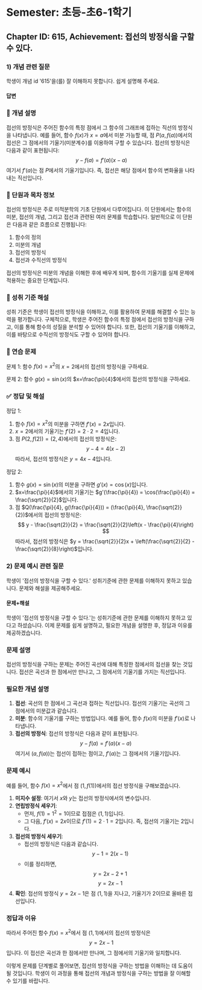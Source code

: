 # Semester: 초등-초6-1학기

## Chapter ID: 615, Achievement: 접선의 방정식을 구할 수 있다.

### 1) 개념 관련 질문

학생이 개념 id '615'을(를) 잘 이해하지 못합니다. 쉽게 설명해 주세요.

#### 답변

### 🧠 개념 설명
접선의 방정식은 주어진 함수의 특정 점에서 그 함수의 그래프에 접하는 직선의 방정식을 나타냅니다. 예를 들어, 함수 $f(x)$가 $x=a$에서 미분 가능할 때, 점 $P(a,f(a))$에서의 접선은 그 점에서의 기울기(미분계수)를 이용하여 구할 수 있습니다. 접선의 방정식은 다음과 같이 표현됩니다:
$$
y - f(a) = f'(a)(x - a)
$$
여기서 $f'(a)$는 점 $P$에서의 기울기입니다. 즉, 접선은 해당 점에서 함수의 변화율을 나타내는 직선입니다.

### 📘 단원과 목차 정보
접선의 방정식은 주로 미적분학의 기초 단원에서 다루어집니다. 이 단원에서는 함수의 미분, 접선의 개념, 그리고 접선과 관련된 여러 문제를 학습합니다. 일반적으로 이 단원은 다음과 같은 흐름으로 진행됩니다:
1. 함수의 정의
2. 미분의 개념
3. 접선의 방정식
4. 접선과 수직선의 방정식

접선의 방정식은 미분의 개념을 이해한 후에 배우게 되며, 함수의 기울기를 실제 문제에 적용하는 중요한 단계입니다.

### 🎯 성취 기준 해설
성취 기준은 학생이 접선의 방정식을 이해하고, 이를 활용하여 문제를 해결할 수 있는 능력을 평가합니다. 구체적으로, 학생은 주어진 함수의 특정 점에서 접선의 방정식을 구하고, 이를 통해 함수의 성질을 분석할 수 있어야 합니다. 또한, 접선의 기울기를 이해하고, 이를 바탕으로 수직선의 방정식도 구할 수 있어야 합니다.

### 🧩 연습 문제
문제 1: 함수 $f(x) = x^2$의 $x=2$에서의 접선의 방정식을 구하세요.

문제 2: 함수 $g(x) = \sin(x)$의 $x=\frac{\pi}{4}$에서의 접선의 방정식을 구하세요.

### ✅ 정답 및 해설
정답 1: 
1. 함수 $f(x) = x^2$의 미분을 구하면 $f'(x) = 2x$입니다.
2. $x=2$에서의 기울기는 $f'(2) = 2 \cdot 2 = 4$입니다.
3. 점 $P(2, f(2)) = (2, 4)$에서의 접선의 방정식은:
   $$
   y - 4 = 4(x - 2)
   $$
   따라서, 접선의 방정식은 $y = 4x - 4$입니다.

정답 2:
1. 함수 $g(x) = \sin(x)$의 미분을 구하면 $g'(x) = \cos(x)$입니다.
2. $x=\frac{\pi}{4}$에서의 기울기는 $g'(\frac{\pi}{4}) = \cos(\frac{\pi}{4}) = \frac{\sqrt{2}}{2}$입니다.
3. 점 $Q(\frac{\pi}{4}, g(\frac{\pi}{4})) = (\frac{\pi}{4}, \frac{\sqrt{2}}{2})$에서의 접선의 방정식은:
   $$
   y - \frac{\sqrt{2}}{2} = \frac{\sqrt{2}}{2}\left(x - \frac{\pi}{4}\right)
   $$
   따라서, 접선의 방정식은 $y = \frac{\sqrt{2}}{2}x + \left(\frac{\sqrt{2}}{2} - \frac{\sqrt{2}}{8}\right)$입니다.

### 2) 문제 예시 관련 질문

학생이 '접선의 방정식을 구할 수 있다.' 성취기준에 관한 문제를 이해하지 못하고 있습니다. 문제와 해설을 제공해주세요.

#### 문제+해설

학생이 '접선의 방정식을 구할 수 있다.'는 성취기준에 관한 문제를 이해하지 못하고 있다고 하셨습니다. 이제 문제를 쉽게 설명하고, 필요한 개념을 설명한 후, 정답과 이유를 제공하겠습니다.

### 문제 설명
접선의 방정식을 구하는 문제는 주어진 곡선에 대해 특정한 점에서의 접선을 찾는 것입니다. 접선은 곡선과 한 점에서만 만나고, 그 점에서의 기울기를 가지는 직선입니다.

### 필요한 개념 설명
1. **접선**: 곡선의 한 점에서 그 곡선과 접하는 직선입니다. 접선의 기울기는 곡선의 그 점에서의 미분값과 같습니다.
2. **미분**: 함수의 기울기를 구하는 방법입니다. 예를 들어, 함수 $f(x)$의 미분을 $f'(x)$로 나타냅니다.
3. **접선의 방정식**: 접선의 방정식은 다음과 같이 표현됩니다.
   $$ y - f(a) = f'(a)(x - a) $$
   여기서 $(a, f(a))$는 접선이 접하는 점이고, $f'(a)$는 그 점에서의 기울기입니다.

### 문제 예시
예를 들어, 함수 $f(x) = x^2$에서 점 $(1, f(1))$에서의 접선 방정식을 구해보겠습니다.

1. **미지수 설정**: 여기서 $x$와 $y$는 접선의 방정식에서의 변수입니다.
2. **연립방정식 세우기**:
   - 먼저, $f(1) = 1^2 = 1$이므로 접점은 $(1, 1)$입니다.
   - 그 다음, $f'(x) = 2x$이므로 $f'(1) = 2 \cdot 1 = 2$입니다. 즉, 접선의 기울기는 2입니다.
3. **접선의 방정식 세우기**:
   - 접선의 방정식은 다음과 같습니다.
   $$ y - 1 = 2(x - 1) $$
   - 이를 정리하면,
   $$ y = 2x - 2 + 1 $$
   $$ y = 2x - 1 $$
4. **확인**: 접선의 방정식 $y = 2x - 1$은 점 $(1, 1)$을 지나고, 기울기가 2이므로 올바른 접선입니다.

### 정답과 이유
따라서 주어진 함수 $f(x) = x^2$에서 점 $(1, 1)$에서의 접선의 방정식은 $$ y = 2x - 1 $$입니다. 이 접선은 곡선과 한 점에서만 만나며, 그 점에서의 기울기와 일치합니다.

이렇게 문제를 단계별로 풀어보면, 접선의 방정식을 구하는 방법을 이해하는 데 도움이 될 것입니다. 학생이 이 과정을 통해 접선의 개념과 방정식을 구하는 방법을 잘 이해할 수 있기를 바랍니다.

